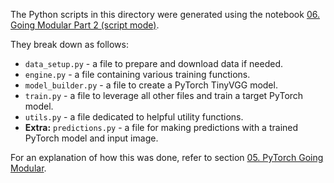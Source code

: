 The Python scripts in this directory were generated using the notebook [06. Going Modular Part 2 (script mode)](https://github.com/radiukpavlo/conducting-experiments/blob/main/going_modular/ce_06_pytorch_going_modular_script_mode.ipynb).

They break down as follows:
* `data_setup.py` - a file to prepare and download data if needed.
* `engine.py` - a file containing various training functions.
* `model_builder.py` - a file to create a PyTorch TinyVGG model.
* `train.py` - a file to leverage all other files and train a target PyTorch model.
* `utils.py` - a file dedicated to helpful utility functions.
* **Extra:** `predictions.py` - a file for making predictions with a trained PyTorch model and input image.

For an explanation of how this was done, refer to section [05. PyTorch Going Modular](https://github.com/radiukpavlo/conducting-experiments/tree/main/going_modular).